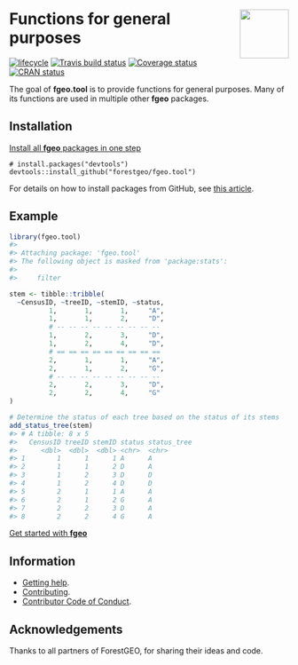 
<!-- README.md is generated from README.Rmd. Please edit that file -->

# <img src="https://i.imgur.com/vTLlhbp.png" align="right" height=88 /> Functions for general purposes

[![lifecycle](https://img.shields.io/badge/lifecycle-experimental-orange.svg)](https://www.tidyverse.org/lifecycle/#experimental)
[![Travis build
status](https://travis-ci.org/forestgeo/fgeo.tool.svg?branch=master)](https://travis-ci.org/forestgeo/fgeo.tool)
[![Coverage
status](https://coveralls.io/repos/github/forestgeo/fgeo.tool/badge.svg)](https://coveralls.io/r/forestgeo/fgeo.tool?branch=master)
[![CRAN
status](https://www.r-pkg.org/badges/version/fgeo.tool)](https://cran.r-project.org/package=fgeo.tool)

The goal of **fgeo.tool** is to provide functions for general purposes.
Many of its functions are used in multiple other **fgeo** packages.

## Installation

[Install all **fgeo** packages in one
step](https://forestgeo.github.io/fgeo/index.html#installation)

    # install.packages("devtools")
    devtools::install_github("forestgeo/fgeo.tool")

For details on how to install packages from GitHub, see [this
article](https://goo.gl/dQKEeg).

## Example

``` r
library(fgeo.tool)
#> 
#> Attaching package: 'fgeo.tool'
#> The following object is masked from 'package:stats':
#> 
#>     filter

stem <- tibble::tribble(
  ~CensusID, ~treeID, ~stemID, ~status,
          1,       1,       1,     "A",
          1,       1,       2,     "D",
          # -- -- -- -- -- -- -- -- -- 
          1,       2,       3,     "D",
          1,       2,       4,     "D",
          # == == == == == == == == ==
          2,       1,       1,     "A",
          2,       1,       2,     "G",
          # -- -- -- -- -- -- -- -- -- 
          2,       2,       3,     "D",
          2,       2,       4,     "G"
)

# Determine the status of each tree based on the status of its stems
add_status_tree(stem)
#> # A tibble: 8 x 5
#>   CensusID treeID stemID status status_tree
#>      <dbl>  <dbl>  <dbl> <chr>  <chr>      
#> 1        1      1      1 A      A          
#> 2        1      1      2 D      A          
#> 3        1      2      3 D      D          
#> 4        1      2      4 D      D          
#> 5        2      1      1 A      A          
#> 6        2      1      2 G      A          
#> 7        2      2      3 D      A          
#> 8        2      2      4 G      A
```

[Get started with
**fgeo**](https://forestgeo.github.io/fgeo/articles/fgeo.html)

## Information

  - [Getting help](SUPPORT.md).
  - [Contributing](CONTRIBUTING.md).
  - [Contributor Code of Conduct](CODE_OF_CONDUCT.md).

## Acknowledgements

Thanks to all partners of ForestGEO, for sharing their ideas and code.
